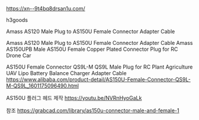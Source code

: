 https://xn--9t4bq8drsan1u.com/

h3goods

Amass AS120 Male Plug to AS150U Female Connector Adapter Cable


Amass AS120 Male Plug to AS150U Female Connector Adapter Cable
Amass AS150UPB Male AS150U Female Copper Plated Connector Plug for RC Drone Car

AS150U Female Connector QS9L-M QS9L Male Plug for RC Plant Agriculture UAV Lipo Battery Balance Charger Adapter Cable
https://www.alibaba.com/product-detail/AS150U-Female-Connector-QS9L-M-QS9L_1601175096490.html


AS150U 플러그 헤드 제작
https://youtu.be/NVRnHyoGaLk

참조
https://grabcad.com/library/as150u-connector-male-and-female-1

